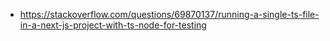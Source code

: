 - https://stackoverflow.com/questions/69870137/running-a-single-ts-file-in-a-next-js-project-with-ts-node-for-testing
